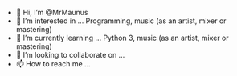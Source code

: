 - 👋 Hi, I’m @MrMaunus
- 👀 I’m interested in ... Programming, music (as an artist, mixer or mastering)
- 🌱 I’m currently learning ... Python 3, music (as an artist, mixer or mastering) 
- 💞️ I’m looking to collaborate on ...
- 📫 How to reach me ... 

<!---
MrMaunus/MrMaunus is a ✨ special ✨ repository because its `README.md` (this file) appears on your GitHub profile.
You can click the Preview link to take a look at your changes.
--->
